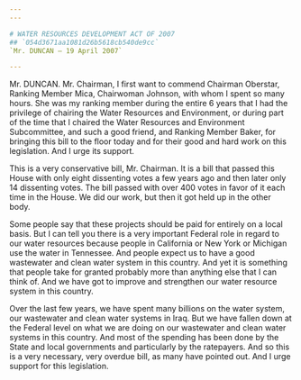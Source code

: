 ```yaml
---
---

# WATER RESOURCES DEVELOPMENT ACT OF 2007
## `054d3671aa1081d26b5618cb540de9cc`
`Mr. DUNCAN — 19 April 2007`

---
```



Mr. DUNCAN. Mr. Chairman, I first want to commend Chairman Oberstar, 
Ranking Member Mica, Chairwoman Johnson, with whom I spent so many 
hours. She was my ranking member during the entire 6 years that I had 
the privilege of chairing the Water Resources and Environment, or 
during part of the time that I chaired the Water Resources and 
Environment Subcommittee, and such a good friend, and Ranking Member 
Baker, for bringing this bill to the floor today and for their good and 
hard work on this legislation. And I urge its support.

This is a very conservative bill, Mr. Chairman. It is a bill that 
passed this House with only eight dissenting votes a few years ago and 
then later only 14 dissenting votes. The bill passed with over 400 
votes in favor of it each time in the House. We did our work, but then 
it got held up in the other body.

Some people say that these projects should be paid for entirely on a 
local basis. But I can tell you there is a very important Federal role 
in regard to our water resources because people in California or New 
York or Michigan use the water in Tennessee. And people expect us to 
have a good wastewater and clean water system in this country. And yet 
it is something that people take for granted probably more than 
anything else that I can think of. And we have got to improve and 
strengthen our water resource system in this country.

Over the last few years, we have spent many billions on the water 
system, our wastewater and clean water systems in Iraq. But we have 
fallen down at the Federal level on what we are doing on our wastewater 
and clean water systems in this country. And most of the spending has 
been done by the State and local governments and particularly by the 
ratepayers. And so this is a very necessary, very overdue bill, as many 
have pointed out. And I urge support for this legislation.